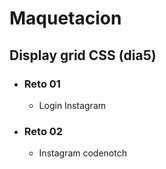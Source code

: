 # Maquetacion


## Display grid CSS (dia5)
- ### Reto 01
    - Login Instagram
- ### Reto 02
    - Instagram codenotch
    
